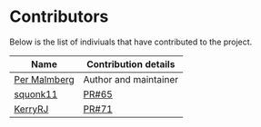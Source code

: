 # Contributors

Below is the list of indiviuals that have contributed to the project.

|Name|Contribution details
|----|----|
|[Per Malmberg](https://github.com/PerMalmberg)|Author and maintainer|
|[squonk11]([https://github.com/squonk11)|[PR#65](https://github.com/PerMalmberg/Smooth/pull/65)|
|[KerryRJ](https://github.com/KerryRJ)|[PR#71](https://github.com/PerMalmberg/Smooth/pull/71)|
